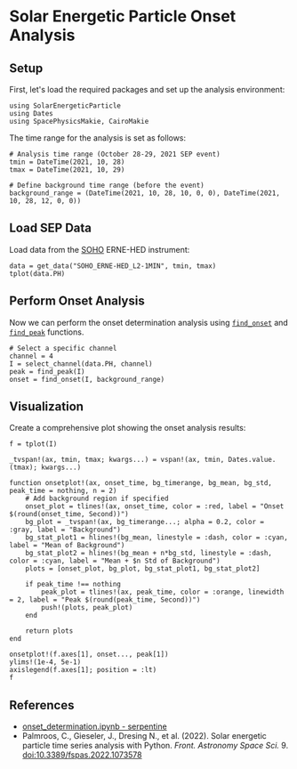# Solar Energetic Particle Onset Analysis

## Setup

First, let's load the required packages and set up the analysis environment:

```@example onset
using SolarEnergeticParticle
using Dates
using SpacePhysicsMakie, CairoMakie
```

The time range for the analysis is set as follows:

```@example onset
# Analysis time range (October 28-29, 2021 SEP event)
tmin = DateTime(2021, 10, 28)
tmax = DateTime(2021, 10, 29)

# Define background time range (before the event)
background_range = (DateTime(2021, 10, 28, 10, 0, 0), DateTime(2021, 10, 28, 12, 0, 0))
```

## Load SEP Data

Load data from the [SOHO](./missions/SOHO.md) ERNE-HED instrument:

```@example onset
data = get_data("SOHO_ERNE-HED_L2-1MIN", tmin, tmax)
tplot(data.PH)
```

## Perform Onset Analysis

Now we can perform the onset determination analysis using [`find_onset`](@ref) and [`find_peak`](@ref) functions.

```@example onset
# Select a specific channel
channel = 4
I = select_channel(data.PH, channel)
peak = find_peak(I)
onset = find_onset(I, background_range)
```

## Visualization

Create a comprehensive plot showing the onset analysis results:

```@example onset
f = tplot(I)

_tvspan!(ax, tmin, tmax; kwargs...) = vspan!(ax, tmin, Dates.value.(tmax); kwargs...)

function onsetplot!(ax, onset_time, bg_timerange, bg_mean, bg_std, peak_time = nothing, n = 2)
    # Add background region if specified
    onset_plot = tlines!(ax, onset_time, color = :red, label = "Onset $(round(onset_time, Second))")
    bg_plot = _tvspan!(ax, bg_timerange...; alpha = 0.2, color = :gray, label = "Background")
    bg_stat_plot1 = hlines!(bg_mean, linestyle = :dash, color = :cyan, label = "Mean of Background")
    bg_stat_plot2 = hlines!(bg_mean + n*bg_std, linestyle = :dash, color = :cyan, label = "Mean + $n Std of Background")
    plots = [onset_plot, bg_plot, bg_stat_plot1, bg_stat_plot2]

    if peak_time !== nothing
        peak_plot = tlines!(ax, peak_time, color = :orange, linewidth = 2, label = "Peak $(round(peak_time, Second))")
        push!(plots, peak_plot)
    end

    return plots
end

onsetplot!(f.axes[1], onset..., peak[1])
ylims!(1e-4, 5e-1)
axislegend(f.axes[1]; position = :lt)
f
```

## References

- [onset_determination.ipynb - serpentine](https://github.com/serpentine-h2020/serpentine/blob/main/notebooks/sep_analysis_tools/onset_determination.ipynb)
- Palmroos, C., Gieseler, J., Dresing N., et al. (2022). Solar energetic particle time series analysis with Python. _Front. Astronomy Space Sci._ 9. [doi:10.3389/fspas.2022.1073578](https://doi.org/10.3389/fspas.2022.1073578)
